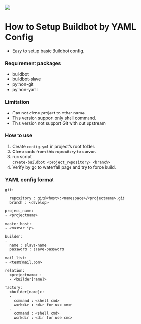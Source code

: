![](https://github.com/AttakornP/buildbot-yaml/workflows/Python+application/badge.svg)

# How to Setup Buildbot by YAML Config

  * Easy to setup basic Buildbot config.

### Requirement packages 
  * buildbot
  * buildbot-slave
  * python-git
  * python-yaml

### Limitation
  * Can not clone project to other name.
  * This version support only shell command.
  * This version not support Git with out upstream.

### How to use 
1. Create `config.yml` in project's root folder.
1. Clone code from this repository to server.
1. run script  
``` create-buildbot <project_repository> <branch> ```
1. Verify by go to waterfall page and try to force build.

### YAML config format
```
git:
-
  repository : git@<host>:<namespace>/<projectname>.git
  branch : <develop>

project_name:
- <projectname>

master_host:
- <master ip>

builder:
- 
  name : slave-name
  password : slave-password

mail_list:
- <team@mail.com>

relation:
  <projectname> :
  - <builder[name]>

factory:
  <builder[name]>:
  -
    command : <shell cmd>
    workdir : <dir for use cmd>
  -
    command : <shell cmd>
    workdir : <dir for use cmd>
```
